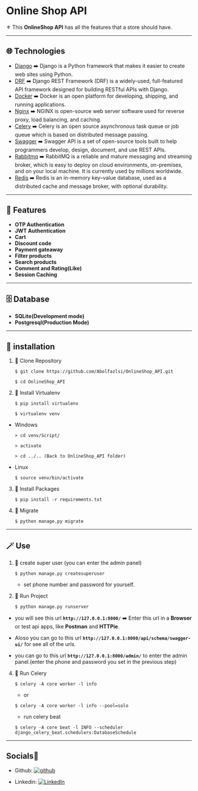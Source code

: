 # Online Shop API

⚜️ This **OnlineShop API** has all the features that a store should have.

---

## 🌐 Technologies

- [Django](https://www.djangoproject.com/) ➡️ Django is a Python framework that makes it easier to create web sites using Python.
- [DRF](https://www.django-rest-framework.org/) ➡️ Django REST Framework (DRF) is a widely-used, full-featured API framework designed for building RESTful APIs with Django.
- [Docker](https://www.docker.com/) ➡️ Docker is an open platform for developing, shipping, and running applications.
- [Nginx](https://nginx.org/) ➡️ NGINX is open-source web server software used for reverse proxy, load balancing, and caching.
- [Celery](https://docs.celeryq.dev/en/stable/) ➡️ Celery is an open source asynchronous task queue or job queue which is based on distributed message passing.
- [Swagger](https://swagger.io/) ➡️ Swagger API is a set of open-source tools built to help programmers develop, design, document, and use REST APIs.
- [Rabbitmq](https://www.rabbitmq.com/) ➡️ RabbitMQ is a reliable and mature messaging and streaming broker, which is easy to deploy on cloud environments, on-premises, and on your local machine. It is currently used by millions worldwide.
- [Redis](https://redis.io/) ➡️ Redis is an in-memory key–value database, used as a distributed cache and message broker, with optional durability.

---

## 🚀 Features

- **OTP Authentication**
- **JWT Authentication**
- **Cart**
- **Discount code**
- **Payment gateaway**
- **Filter products**
- **Search products**
- **Comment and Rating(Like)**
- **Session Caching**

---

## 🗄️ Database

- **SQLite(Development mode)**
- **Postgresql(Production Mode)**

---

## 🧩 installation


1. 💠 Clone Repository

   ```
   $ git clone https://github.com/Abolfazlsi/OnlineShop_API.git

   $ cd OnlineShop_API
   ```

2. 💠 Install Virtualenv

   ```
   $ pip install virtualenv

   $ virtualenv venv
   ```

- Windows
  
   ```
   > cd venv/Script/

   > activate

   > cd ../.. (Back to OnlineShop_API folder)   
   ```

- Linux

   ```
   $ source venv/bin/activate
   ```

3. 💠 Install Packages

   ```
   $ pip install -r requirements.txt
   ```

4. 💠 Migrate
   ```
   $ python manage.py migrate
   ```

---

## 🪄 Use

1. 💠 create super user (you can enter the admin panel)
    ```
   $ python manage.py createsuperuser
   ```
   - set phone number and password for yourself.

3. 💠 Run Project

   ```
   $ python manage.py runserver
   ```

- you will see this url **`http://127.0.0.1:8000/`** ➡️ Enter this url in a **Browser** or test api apps, like **Postman** and **HTTPie**.

- Aloso you can go to this url **`http://127.0.0.1:8000/api/schema/swagger-ui/`** for see all of the urls.

- you can go to this url **`http://127.0.0.1:8000/admin/`** to enter the admin panel.(enter the phone and password you set in the previous step)

4. 💠 Run Celery
  
   ```
   $ celery -A core worker -l info
   ```
   
   - or
   
   ```
   $ celery -A core worker -l info --pool=solo
   ```
   
   - run celery beat
     
   ```
   $ celery -A core beat -l INFO --scheduler django_celery_beat.schedulers:DatabaseSchedule
   ```

---

## Socials🤝

- Github: [![github](https://img.icons8.com/?size=40&id=Mhl1TfJLdkh5&format=png&color=000000)](https://github.com/Abolfazlsi)
  
- Linkedin: [![LinkedIn](https://img.icons8.com/?size=40&id=13930&format=png&color=000000)](https://www.linkedin.com/in/abolfazl-shojaei-21101b314/)





  
  




